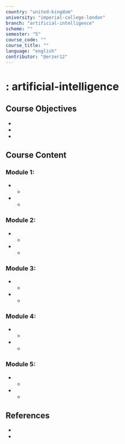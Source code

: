 ```yaml
---
country: "united-kingdom"
university: "imperial-college-london"
branch: "artificial-intelligence"
scheme: ""
semester: "5"
course_code: ""
course_title: ""
language: "english"
contributor: "@erzer12"
---
```

# : artificial-intelligence

## Course Objectives
* 
* 
* 

## Course Content
### Module 1: 
* 
  - 
* 
  - 

### Module 2: 
* 
  - 
* 
  - 

### Module 3: 
* 
  - 
* 
  - 

### Module 4: 
* 
  - 
* 
  - 

### Module 5: 
* 
  - 
* 
  - 

## References
* 
* 

